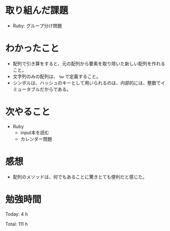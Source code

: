 # 取り組んだ課題

* Ruby: グループ分け問題

# わかったこと

* 配列で引き算をすると、元の配列から要素を取り除いた新しい配列を作れること。
* 文字列のみの配列は、 `%w` で定義すること。
* シンボルは、ハッシュのキーとして用いられるのは、内部的には、整数でイミュータブルだからである。

# 次やること

* Ruby
  * input本を読む
  * カレンダー問題
  
# 感想

* 配列のメソッドは、何でもあることに驚きとても便利だと感じた。

# 勉強時間

Today: 4 h

Total: 111 h
